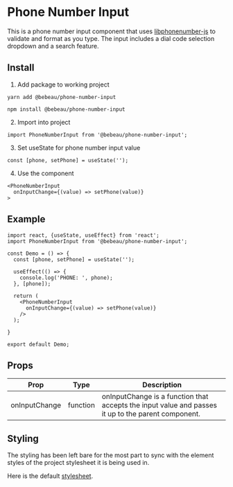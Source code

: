 # Phone Number Input #

This is a phone number input component that uses [libphonenumber-js](https://www.npmjs.com/package/libphonenumber-js) to validate and format as you type. The input includes a dial code selection dropdown and a search feature.

## Install ##
1. Add package to working project
```
yarn add @bebeau/phone-number-input
```
```
npm install @bebeau/phone-number-input
```
2. Import into project
```
import PhoneNumberInput from '@bebeau/phone-number-input';
```
3. Set useState for phone number input value
```
const [phone, setPhone] = useState('');
```
4. Use the component
```
<PhoneNumberInput
  onInputChange={(value) => setPhone(value)}
>
```

## Example ##
```
import react, {useState, useEffect} from 'react';
import PhoneNumberInput from '@bebeau/phone-number-input';

const Demo = () => {
  const [phone, setPhone] = useState('');
  
  useEffect(() => {
    console.log('PHONE: ', phone);
  }, [phone]);

  return (
    <PhoneNumberInput 
      onInputChange={(value) => setPhone(value)}
    />
  );

}

export default Demo;
```

## Props ##

Prop | Type | Description
|---|---|---|
onInputChange | function | onInputChange is a function that accepts the input value and passes it up to the parent component.

## Styling ##

The styling has been left bare for the most part to sync with the element styles of the project stylesheet it is being used in.

Here is the default [stylesheet](https://github.com/Bebeau/phone-number-input/blob/master/src/assets/scss/phone-number-input.scss).